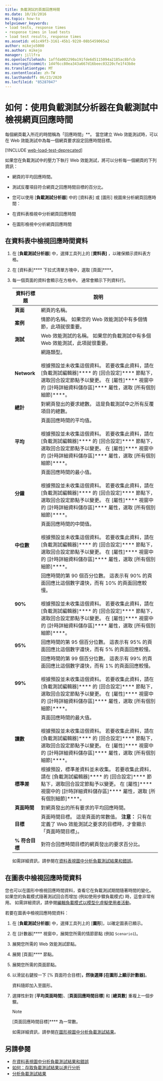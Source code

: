 ```yaml
---
title: 負載測試的頁面回應時間
ms.date: 10/19/2016
ms.topic: how-to
helpviewer_keywords:
- load tests, response times
- response times in load tests
- load test results, response times
ms.assetid: e61c49f3-3161-45b1-9220-08b5459065a2
author: mikejo5000
ms.author: mikejo
manager: jillfra
ms.openlocfilehash: 1affda002290a191fde6d5115094a2185ac8bfcb
ms.sourcegitcommit: 1d4f6cc80ea343a667d16beec03220cfe1f43b8e
ms.translationtype: MT
ms.contentlocale: zh-TW
ms.lasthandoff: 06/23/2020
ms.locfileid: "85287047"
---
```

# <a name="how-to-view-web-page-response-time-in-a-load-test-using-the-load-test-analyzer"></a>如何：使用負載測試分析器在負載測試中檢視網頁回應時間

每個網頁載入所花的時間稱為「回應時間」**。 當您建立 Web 效能測試時，可以在 Web 效能測試中為每一個網頁要求設定回應時間目標。

[!INCLUDE [web-load-test-deprecated](includes/web-load-test-deprecated.md)]

如果您在負載測試中的壓力下執行 Web 效能測試，將可以分析每一個網頁的下列資訊：

- 網頁的平均回應時間。

- 測試反覆項目符合網頁之回應時間目標的百分比。

- 您可以使用 [**負載測試分析器**] 中的 [資料表] 或 [圖形] 視圖來分析網頁回應時間：

- 在資料表檢視中分析網頁回應時間

- 在圖形檢視中分析網頁回應時間

## <a name="view-response-time-data-in-a-table"></a>在資料表中檢視回應時間資料

1. 在 [**負載測試分析器**] 中，選擇工具列上的 [**資料表]** ，以確保顯示資料表方格。

2. 在 [資料表]**** 下拉式清單方塊中，選取 [頁面]****。

3. 每一個頁面的資料會顯示在方格中。 通常會顯示下列資料行。

   |資料行標題|說明|
   |-|-|
   |**頁面**|網頁的名稱。|
   |**案例**|情節的名稱。 如果您的 Web 效能測試中有多個情節，此項就很重要。|
   |**測試**|Web 效能測試的名稱。 如果您的負載測試中有多個 Web 效能測試，此項就很重要。|
   |**Network**|網路類型。<br /><br /> 根據預設並未收集這個資料。 若要收集此資料，請在 [負載測試編輯器]**** 的 [回合設定]**** 節點下，選取回合設定節點予以變更。 在 [屬性]**** 視窗中的 [計時詳細資料儲存區]**** 屬性，選取 [所有個別細節]****。|
   |**總計**|對網頁發出的要求總數。 這是負載測試中之所有反覆項目的總數。|
   |**平均**|頁面回應時間的平均值。<br /><br /> 根據預設並未收集這個資料。 若要收集此資料，請在 [負載測試編輯器]**** 的 [回合設定]**** 節點下，選取回合設定節點予以變更。 在 [屬性]**** 視窗中的 [計時詳細資料儲存區]**** 屬性，選取 [所有個別細節]****。|
   |**分鐘**|頁面回應時間的最小值。<br /><br /> 根據預設並未收集這個資料。 若要收集此資料，請在 [負載測試編輯器]**** 的 [回合設定]**** 節點下，選取回合設定節點予以變更。 在 [屬性]**** 視窗中的 [計時詳細資料儲存區]**** 屬性，選取 [所有個別細節]****。|
   |**中位數**|頁面回應時間的中間值。<br /><br /> 根據預設並未收集這個資料。 若要收集此資料，請在 [負載測試編輯器]**** 的 [回合設定]**** 節點下，選取回合設定節點予以變更。 在 [屬性]**** 視窗中的 [計時詳細資料儲存區]**** 屬性，選取 [所有個別細節]****。|
   |**90%**|回應時間的第 90 個百分位數。 這表示有 90% 的頁面回應比這個數字還快，而有 10% 的頁面回應較慢。<br /><br /> 根據預設並未收集這個資料。 若要收集此資料，請在 [負載測試編輯器]**** 的 [回合設定]**** 節點下，選取回合設定節點予以變更。 在 [屬性]**** 視窗中的 [計時詳細資料儲存區]**** 屬性，選取 [所有個別細節]****。|
   |**95%**|回應時間的第 95 個百分位數。 這表示有 95% 的頁面回應比這個數字還快，而有 5% 的頁面回應較慢。|
   |**99%**|回應時間的第 99 個百分位數。 這表示有 99% 的頁面回應比這個數字還快，而有 1% 的頁面回應較慢。<br /><br /> 根據預設並未收集這個資料。 若要收集此資料，請在 [負載測試編輯器]**** 的 [回合設定]**** 節點下，選取回合設定節點予以變更。 在 [屬性]**** 視窗中的 [計時詳細資料儲存區]**** 屬性，選取 [所有個別細節]****。|
   |**讀數**|頁面回應時間的最大值。<br /><br /> 根據預設並未收集這個資料。 若要收集此資料，請在 [負載測試編輯器]**** 的 [回合設定]**** 節點下，選取回合設定節點予以變更。 在 [屬性]**** 視窗中的 [計時詳細資料儲存區]**** 屬性，選取 [所有個別細節]****。|
   |**標準差**|根據預設，標準差資料並未收集。 若要收集此資料，請在 [負載測試編輯器]**** 的 [回合設定]**** 節點下，選取回合設定節點予以變更。 在 [屬性]**** 視窗中的 [計時詳細資料儲存區]**** 屬性，選取 [所有個別細節]****。|
   |**頁面時間**|對網頁發出的所有要求的平均回應時間。|
   |**目標**|頁面時間目標。 這是頁面的常數值。 **注意：** 只有在定義了 Web 效能測試之要求的目標時，才會顯示「頁面時間目標」。|
   |**% 符合目標**|對符合回應時間目標的網頁發出的要求百分比。|

   如需詳細資訊，請參閱在[資料表視圖中分析負載測試結果和錯誤](../test/analyze-load-test-results-and-errors-in-the-tables-view.md)。

## <a name="view-response-time-data-in-a-graph"></a>在圖表中檢視回應時間資料

您也可以在圖形中檢視回應時間資料，查看它在負載測試期間隨著時間的變化。 如果您的負載模式隨著測試回合而增加 (例如使用步驟負載模式) 時，這會非常有用。 如需詳細資訊，請參閱[編輯負載模式以模型化虛擬使用者活動](../test/edit-load-patterns-to-model-virtual-user-activities.md)。

若要在圖表中檢視回應時間資料：

1. 在 [**負載測試分析器**] 中，選擇工具列上的 [**圖形**]，以確定圖表已顯示。

2. 在 [計數器]**** 視窗中，展開您所需的情節節點 (例如 `Scenario1`)。

3. 展開您所需的 Web 效能測試節點。

4. 展開 [頁面]**** 節點。

5. 展開您所需的頁面節點。

6. 以滑鼠右鍵按一下 [% 頁面符合目標]****，然後選擇 [在圖形上顯示計數器]****。

    資料隨即加入至圖形。

7. 選擇性針對 [**平均頁面時間**]、[**頁面回應時間目標**] 和 [**總頁數**] 重複上一個步驟。

   > [!NOTE]
   > [頁面回應時間目標]**** 為一常數。

   如需詳細資訊，請參閱[在圖形視圖中分析負載測試結果](../test/analyze-load-test-results-in-the-graphs-view.md)。

## <a name="see-also"></a>另請參閱

- [在資料表視圖中分析負載測試結果和錯誤](../test/analyze-load-test-results-and-errors-in-the-tables-view.md)
- [如何：存取負載測試結果以進行分析](../test/how-to-access-load-test-results-for-analysis.md)
- [分析負載測試結果](../test/analyze-load-test-results-using-the-load-test-analyzer.md)
